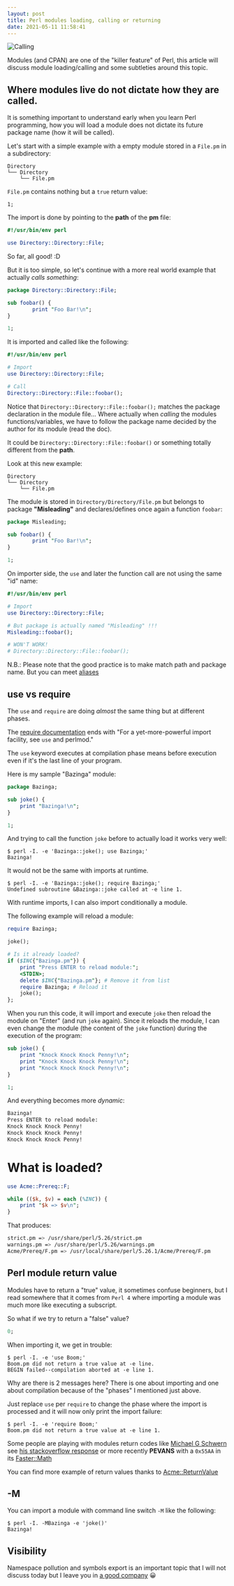 ```yaml
---
layout: post
title: Perl modules loading, calling or returning
date: 2021-05-11 11:58:41
---
```

![Calling](/assets/images/calling.jpg)

Modules (and CPAN) are one of the "killer feature" of Perl, this article will discuss module loading/calling and some subtleties around this topic.

## Where modules live do not dictate how they are called.
It is something important to understand early when you learn Perl programming, how you will load a module does not dictate its future package name (how it will be called). 

Let's start with a simple example with a empty module stored in a `File.pm` in a subdirectory:
```
Directory
└── Directory
    └── File.pm
```
`File.pm` contains nothing but a `true` return value:
```
1;
```
The import is done by pointing to the **path** of the **pm** file:
```perl
#!/usr/bin/env perl

use Directory::Directory::File;
```
So far, all good! :D

But it is too simple, so let's continue with a more real world example that actually *calls something*:
```perl
package Directory::Directory::File;

sub foobar() {
        print "Foo Bar!\n";
}

1;
```
It is imported and called like the following:
```perl
#!/usr/bin/env perl

# Import 
use Directory::Directory::File;

# Call
Directory::Directory::File::foobar();
```
Notice that `Directory::Directory::File::foobar();` matches the package declaration in the module file... Where actually when *calling* the modules functions/variables, we have to follow the package name decided by the author for its module (read the doc).

It could be `Directory::Directory::File::foobar()` or something totally different from the **path**.

Look at this new example:
```
Directory
└── Directory
    └── File.pm
```
The module is stored in `Directory/Directory/File.pm` but belongs to package **"Misleading"** and declares/defines once again a function `foobar`:
```perl
package Misleading;

sub foobar() {
        print "Foo Bar!\n";
}

1;
```
On importer side, the `use` and later the function call are not using the same "id" name:
```perl
#!/usr/bin/env perl

# Import 
use Directory::Directory::File;

# But package is actually named "Misleading" !!!
Misleading::foobar();

# WON'T WORK!
# Directory::Directory::File::foobar();
```

N.B.: Please note that the good practice is to make match path and package name. But you can meet [aliases](https://metacpan.org/pod/DDP)

## use vs require
The `use` and `require` are doing *almost* the same thing but at different phases.

The [require documentation](https://perldoc.perl.org/functions/require) ends with "For a yet-more-powerful import facility, see `use` and perlmod."

The `use` keyword executes at compilation phase means before execution even if it's the last line of your program.

Here is my sample "Bazinga" module:
```perl
package Bazinga;

sub joke() {
	print "Bazinga!\n";
}

1;
```
And trying to call the function `joke` before to actually load it works very well:
```
$ perl -I. -e 'Bazinga::joke(); use Bazinga;'
Bazinga!
```
It would not be the same with imports at runtime. 
```
$ perl -I. -e 'Bazinga::joke(); require Bazinga;'
Undefined subroutine &Bazinga::joke called at -e line 1.
```

With runtime imports, I can also import conditionally a module.

The following example will reload a module:
```perl
require Bazinga;

joke();

# Is it already loaded?
if ($INC{"Bazinga.pm"}) {
    print "Press ENTER to reload module:";
    <STDIN>;
    delete $INC{"Bazinga.pm"}; # Remove it from list
    require Bazinga; # Reload it
    joke();
};
```
When you run this code, it will import and execute `joke` then reload the module on "Enter" (and run `joke` again).
Since it reloads the module, I can even change the module (the content of the `joke` function) during the execution of the program:
```perl
sub joke() {
    print "Knock Knock Knock Penny!\n";
    print "Knock Knock Knock Penny!\n";
    print "Knock Knock Knock Penny!\n";
}

1;
```
And everything becomes more *dynamic*:
```perl
Bazinga!
Press ENTER to reload module:    
Knock Knock Knock Penny!
Knock Knock Knock Penny!
Knock Knock Knock Penny!
```

# What is loaded?

```perl
use Acme::Prereq::F;

while (($k, $v) = each (%INC)) {
    print "$k => $v\n";
}
```

That produces:

```bash
strict.pm => /usr/share/perl/5.26/strict.pm
warnings.pm => /usr/share/perl/5.26/warnings.pm
Acme/Prereq/F.pm => /usr/local/share/perl/5.26.1/Acme/Prereq/F.pm
```

## Perl module return value
Modules have to return a "true" value, it sometimes confuse beginners, but I read somewhere that it comes from `Perl 4` where importing a module was much more like executing a subscript. 

So what if we try to return a "false" value?
```perl
0;
```
When importing it, we get in trouble:
```
$ perl -I. -e 'use Boom;'
Boom.pm did not return a true value at -e line.
BEGIN failed--compilation aborted at -e line 1.
```
Why are there is 2 messages here? 
There is one about importing and one about compilation because of the "phases" I mentioned just above.

Just replace `use` per `require` to change the phase where the import is processed and it will now only print the import failure:
```
$ perl -I. -e 'require Boom;'
Boom.pm did not return a true value at -e line 1.
```

Some people are playing with modules return codes like [Michael G Schwern](https://github.com/schwern) see [his stackoverflow response](https://stackoverflow.com/a/1864035) or more recently **PEVANS** with a `0x55AA` in its [Faster::Math](https://metacpan.org/release/Faster-Maths/source/lib/Faster/Maths.pm#L104)

You can find more example of return values thanks to [Acme::ReturnValue](https://returnvalues.plix.at/values.html)

## -M
You can import a module with command line switch `-M` like the following:
```
$ perl -I. -MBazinga -e 'joke()'
Bazinga!
```

## Visibility 
Namespace pollution and symbols export is an important topic that I will not discuss today but I leave you in [a good company](https://perldoc.perl.org/Exporter#Selecting-What-to-Export) :grinning:

